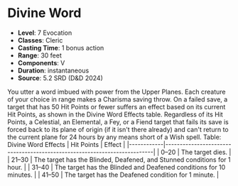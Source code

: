 # Divine Word

- **Level**: 7 Evocation
- **Classes**: Cleric
- **Casting Time**: 1 bonus action
- **Range**: 30 feet
- **Components**: V
- **Duration**: instantaneous
- **Source**: 5.2 SRD (D&D 2024)

You utter a word imbued with power from the Upper Planes. Each creature of your choice in range makes a Charisma saving throw. On a failed save, a target that has 50 Hit Points or fewer suffers an effect based on its current Hit Points, as shown in the Divine Word Effects table. Regardless of its Hit Points, a Celestial, an Elemental, a Fey, or a Fiend target that fails its save is forced back to its plane of origin (if it isn't there already) and can't return to the current plane for 24 hours by any means short of a Wish spell. Table: Divine Word Effects | Hit Points | Effect | |------------|--------------------------------------------------------------------------| | 0–20 | The target dies. | | 21–30 | The target has the Blinded, Deafened, and Stunned conditions for 1 hour. | | 31–40 | The target has the Blinded and Deafened conditions for 10 minutes. | | 41–50 | The target has the Deafened condition for 1 minute. |

